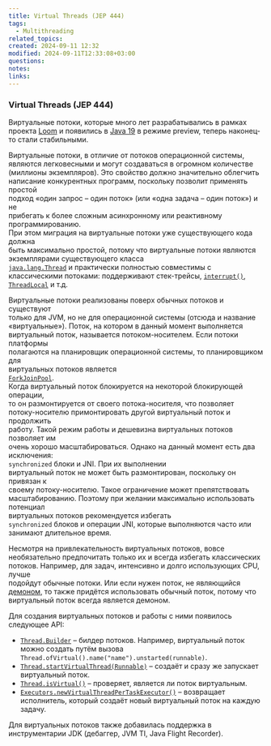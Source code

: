 ```yaml
---
title: Virtual Threads (JEP 444)
tags:
  - Multithreading
related_topics: 
created: 2024-09-11 12:32
modified: 2024-09-11T12:33:08+03:00
questions: 
notes: 
links: 
---
```

### Virtual Threads (JEP 444)

Виртуальные потоки, которые много лет разрабатывались в рамках проекта [Loom](https://openjdk.org/projects/loom/) и появились в [Java 19](https://openjdk.org/jeps/425) в режиме preview, теперь наконец-то стали стабильными.

Виртуальные потоки, в отличие от потоков операционной системы,  
являются легковесными и могут создаваться в огромном количестве  
(миллионы экземпляров). Это свойство должно значительно облегчить  
написание конкурентных программ, поскольку позволит применять простой  
подход «один запрос – один поток» (или «одна задача – один поток») и не  
прибегать к более сложным асинхронному или реактивному программированию.  
При этом миграция на виртуальные потоки уже существующего кода должна  
быть максимально простой, потому что виртуальные потоки являются  
экземплярами существующего класса  
[`java.lang.Thread`](https://docs.oracle.com/en/java/javase/21/docs/api/java.base/java/lang/Thread.html) и практически полностью совместимы с классическими потоками: поддерживают стек-трейсы, [`interrupt()`](https://docs.oracle.com/en/java/javase/21/docs/api/java.base/java/lang/Thread.html#interrupt()), [`ThreadLocal`](https://docs.oracle.com/en/java/javase/21/docs/api/java.base/java/lang/ThreadLocal.html) и т.д.

Виртуальные потоки реализованы поверх обычных потоков и существуют  
только для JVM, но не для операционной системы (отсюда и название  
«виртуальные»). Поток, на котором в данный момент выполняется  
виртуальный поток, называется потоком-носителем. Если потоки платформы  
полагаются на планировщик операционной системы, то планировщиком для  
виртуальных потоков является  
[`ForkJoinPool`](https://docs.oracle.com/en/java/javase/21/docs/api/java.base/java/util/concurrent/ForkJoinPool.html).  
Когда виртуальный поток блокируется на некоторой блокирующей операции,  
то он размонтируется от своего потока-носителя, что позволяет  
потоку-носителю примонтировать другой виртуальный поток и продолжить  
работу. Такой режим работы и дешевизна виртуальных потоков позволяет им  
очень хорошо масштабироваться. Однако на данный момент есть два  
исключения:  
`synchronized` блоки и JNI. При их выполнении  
виртуальный поток не может быть размонтирован, поскольку он привязан к  
своему потоку-носителю. Такое ограничение может препятствовать  
масштабированию. Поэтому при желании максимально использовать потенциал  
виртуальных потоков рекомендуется избегать  
`synchronized` блоков и операции JNI, которые выполняются часто или занимают длительное время.

Несмотря на привлекательность виртуальных потоков, вовсе  
необязательно предпочитать только их и всегда избегать классических  
потоков. Например, для задач, интенсивно и долго использующих CPU, лучше  
подойдут обычные потоки. Или если нужен поток, не являющийся  
[демоном](https://docs.oracle.com/en/java/javase/21/docs/api/java.base/java/lang/Thread.html#setDaemon(boolean)), то также придётся использовать обычный поток, потому что виртуальный поток всегда является демоном.

Для создания виртуальных потоков и работы с ними появилось следующее API:

- [`Thread.Builder`](https://docs.oracle.com/en/java/javase/21/docs/api/java.base/java/lang/Thread.Builder.html) – билдер потоков. Например, виртуальный поток можно создать путём вызова `Thread.ofVirtual().name("name").unstarted(runnable)`.
- [`Thread.startVirtualThread(Runnable)`](https://docs.oracle.com/en/java/javase/21/docs/api/java.base/java/lang/Thread.html#startVirtualThread(java.lang.Runnable)) – создаёт и сразу же запускает виртуальный поток.
- [`Thread.isVirtual()`](https://docs.oracle.com/en/java/javase/21/docs/api/java.base/java/lang/Thread.html#isVirtual()) – проверяет, является ли поток виртуальным.
- [`Executors.newVirtualThreadPerTaskExecutor()`](https://docs.oracle.com/en/java/javase/21/docs/api/java.base/java/util/concurrent/Executors.html#newVirtualThreadPerTaskExecutor()) – возвращает исполнитель, который создаёт новый виртуальный поток на каждую задачу.

Для виртуальных потоков также добавилась поддержка в инструментарии JDK (дебаггер, JVM TI, Java Flight Recorder).
